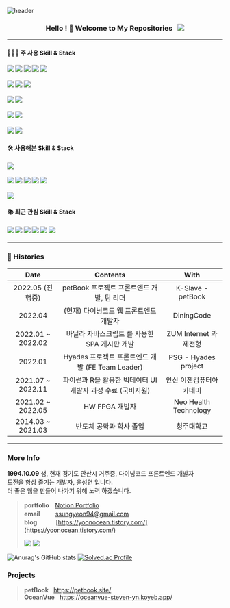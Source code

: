 ![header](https://capsule-render.vercel.app/api?type=waving&color=0:66d9e8,100:eebefa&height=350&section=header&text=yoonOcean's%20GitHub&animation=twinkling&fontSize=50&fontColor=ffffff&fontAlignY=41&desc=Web%20Front%20End%20Developer&rotate=0)

<h3 align="center">
Hello ! 👋 Welcome to My Repositories &nbsp; <img src="https://hits.seeyoufarm.com/api/count/incr/badge.svg?url=https%3A%2F%2Fgithub.com%2Fsteven-yn&count_bg=%2379C83D&title_bg=%23555555&icon=&icon_color=%23E7E7E7&title=hits&edge_flat=false"/>
</h3>

---

#### 👩🏻‍💻 주 사용 Skill & Stack

<h4>
<img src="https://img.shields.io/badge/typescript-1c7ed6?style=for-the-badge&logo=typescript&logoColor=fff"/>
<img src="https://img.shields.io/badge/react-61DAFB?style=for-the-badge&logo=react&logoColor=000"/>
<img src="https://img.shields.io/badge/next.js-000000?style=for-the-badge&logo=next.js&logoColor=fff"/>
<img src="https://img.shields.io/badge/react_query-FF4154?style=for-the-badge&logo=reactquery&logoColor=fff"/>
<img src="https://img.shields.io/badge/recoil-0067A3?style=for-the-badge&logo=recoil&logoColor=fff"/>
<br><br>
<img src="https://img.shields.io/badge/webpack-8DD6F9?style=for-the-badge&logo=webpack&logoColor=000"/>
<img src="https://img.shields.io/badge/babel-F9DC3E?style=for-the-badge&logo=babel&logoColor=000"/>
<img src="https://img.shields.io/badge/pnpm-F69220?style=for-the-badge&logo=pnpm&logoColor=fff"/>
<br><br>
<img src="https://img.shields.io/badge/styled_components-DB7093?style=for-the-badge&logo=styled-components&logoColor=fff"/>
<img src="https://img.shields.io/badge/sass-CC6699?style=for-the-badge&logo=sass&logoColor=fff"/>
<br><br>
<img src="https://img.shields.io/badge/node.js-74b816?style=for-the-badge&logo=node.js&logoColor=fff"/>
<img src="https://img.shields.io/badge/express-000000?style=for-the-badge&logo=express&logoColor=fff"/>
<br><br>
<img src="https://img.shields.io/badge/vercel-000000?style=for-the-badge&logo=vercel&logoColor=fff"/>
<img src="https://img.shields.io/badge/netlify-00C7B7?style=for-the-badge&logo=netlify&logoColor=fff"/>
</h4>

#### 🛠 사용해본 Skill & Stack

<h4>
<img src="https://img.shields.io/badge/redux-764ABC?style=for-the-badge&logo=redux&logoColor=fff"/>
<br><br>
<img src="https://img.shields.io/badge/nginx-009639?style=for-the-badge&logo=nginx&logoColor=fff"/>
<img src="https://img.shields.io/badge/aws_ec2-FF9900?style=for-the-badge&logo=awsamplify&logoColor=fff"/>
<img src="https://img.shields.io/badge/heroku-430098?style=for-the-badge&logo=heroku&logoColor=fff"/>
<img src="https://img.shields.io/badge/koyep-121212?style=for-the-badge&logo=koyep&logoColor=fff"/>
<img src="https://img.shields.io/badge/github_action-2088FF?style=for-the-badge&logo=github_action&logoColor=fff"/>
<br><br>
<img src="https://img.shields.io/badge/MongoDB-47A248?style=for-the-badge&logo=MongoDB&logoColor=fff"/>
</h4>

#### 📚 최근 관심 Skill & Stack

<h4>
<img src="https://img.shields.io/badge/svelte-FF3E00?style=for-the-badge&logo=svelte&logoColor=fff"/>
<img src="https://img.shields.io/badge/flutter-02569B?style=for-the-badge&logo=flutter&logoColor=fff"/>
<img src="https://img.shields.io/badge/storybook-FF4785?style=for-the-badge&logo=storybook&logoColor=fff"/>
<img src="https://img.shields.io/badge/three.js-000000?style=for-the-badge&logo=three.js&logoColor=fff"/>
<img src="https://img.shields.io/badge/docker-2496ED?style=for-the-badge&logo=docker&logoColor=fff"/>
<img src="https://img.shields.io/badge/mysql-4479A1?style=for-the-badge&logo=mysql&logoColor=fff"/>
</h4>

---
  
### 🎥 Histories

<div align="center">
  
| Date | Contents | With |
|:---:|:---:|:---:|
| 2022.05 (진행중) | petBook 프로젝트 프론트엔드 개발, 팀 리더 | K-Slave - petBook |
| 2022.04 | (현재) 다이닝코드 웹 프론트엔드 개발자 | DiningCode |
| 2022.01 ~ 2022.02 | 바닐라 자바스크립트 를 사용한 SPA 게시판 개발 | ZUM Internet 과제전형 |
| 2022.01 | Hyades 프로젝트 프론트엔드 개발 (FE Team Leader) | PSG - Hyades project |
| 2021.07 ~ 2022.11 | 파이썬과 R을 활용한 빅데이터 UI 개발자 과정 수료 (국비지원) | 안산 이젠컴퓨터아카데미 |
| 2021.02 ~ 2022.05 | HW FPGA 개발자 | Neo Health Technology |
| 2014.03 ~ 2021.03 | 반도체 공학과 학사 졸업 | 청주대학교 |
  
</div>

---

### More Info 

**1994.10.09** 생, 현재 경기도 안산시 거주중, 다이닝코드 프론트엔드 개발자 \
도전을 항상 즐기는 개발자, 윤성연 입니다. \
더 좋은 웹을 만들어 나가기 위해 노력 하겠습니다.

> **portfolio**　[Notion Portfolio](https://yoon0cean.notion.site/Junior-Frontend-Developer-Portfoilo-35564255600a45fc9f3e0207f2dc0ad3) \
> **email** 　　 ssungyeon94@gmail.com \
> **blog**&nbsp;&nbsp; 　　  [https://yoonocean.tistory.com/](https://yoonocean.tistory.com/)
> 
> [<img src="https://img.shields.io/badge/notion-000000?logo=notion&logoColor=fff"/>](https://yoon0cean.notion.site/yoonOcean-Dev-Log-fad49379d7db4a118e025b4c73f52d9d) [<img src="https://img.shields.io/badge/Instagram-E4405F?logo=Instagram&logoColor=fff"/>](https://instagram.com/s_____yn.1009)

![Anurag's GitHub stats](https://github-readme-stats.vercel.app/api?username=steven-yn&show_icons=true&theme=tokyonight)
[![Solved.ac Profile](http://mazassumnida.wtf/api/v2/generate_badge?boj=dus1009)](https://solved.ac/dus1009/)
<!--
[![Top Langs](https://github-readme-stats.vercel.app/api/top-langs/?username=steven-yn&hide=jupyternotebook,java&layout=compact)](https://github.com/anuraghazra/github-readme-stats)
-->
### Projects

> **petBook** &nbsp; https://petbook.site/ \
> **OceanVue** &nbsp; https://oceanvue-steven-yn.koyeb.app/

